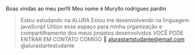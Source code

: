 Boas vindas ao meu perfil 
Meu nome é Muryllo rodrigues pardin
> Estou estudando na ALURA
> Estou me desenvolvendo na linguagem javaScript
> Utilizo esse espaço para minha organização e compartilhamento dos meus projetos desenvolvidos
>       VOCÊ PODE ENTRAR EM CONTATO COMIGO 📩
> alurastartstudante@email.com
> @alurastartestudante

